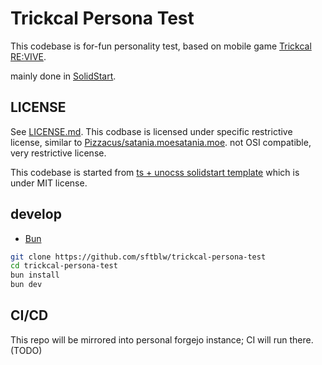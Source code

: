 # Trickcal Persona Test

This codebase is for-fun personality test, based on mobile game [Trickcal RE:VIVE](https://www.trickcal.com/).

mainly done in [SolidStart](https://start.solidjs.com/).

## LICENSE

See [LICENSE.md](./LICENSE.md). This codbase is licensed under specific restrictive license, similar to [Pizzacus/satania.moesatania.moe](https://github.com/Pizzacus/satania.moe). not OSI compatible, very restrictive license.

This codebase is started from [ts + unocss solidstart template](https://github.com/solidjs/solid-start/tree/v1.0.0/examples/with-unocss) which is under MIT license.

## develop

- [Bun](https://bun.sh/)

```bash
git clone https://github.com/sftblw/trickcal-persona-test
cd trickcal-persona-test
bun install
bun dev
```

## CI/CD

This repo will be mirrored into personal forgejo instance; CI will run there. (TODO)